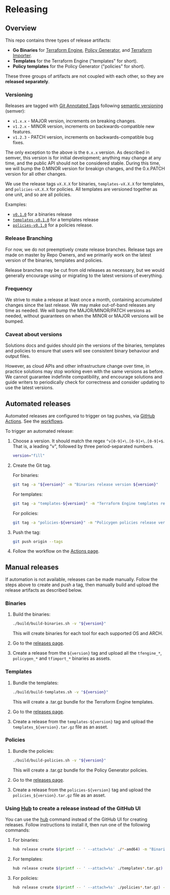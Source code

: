 <!-- markdownlint-configure-file { "MD013": { "line_length": 200 } } -->
# Releasing

## Overview

This repo contains three types of release artifacts:

* **Go Binaries** for [Terraform Engine](./docs/tfengine), [Policy Generator](./docs/policygen), and [Terraform Importer](./docs/tfimport).
* **Templates** for the Terraform Engine ("templates" for short).
* **Policy templates** for the Policy Generator ("policies" for short).

These three groups of artifacts are not coupled with each other, so they are **released separately**.

### Versioning

Releases are tagged with [Git Annotated Tags](https://git-scm.com/book/en/v2/Git-Basics-Tagging) following [semantic
versioning](https://semver.org/) (semver):

* `v1.x.x` - MAJOR version, increments on breaking changes.
* `v1.2.x` - MINOR version, increments on backwards-compatible new features.
* `v1.2.3` - PATCH version, increments on backwards-compatible bug fixes.

The only exception to the above is the `0.x.x` version. As described in semver, this version is for initial development;
anything may change at any time, and the public API should not be considered stable. During this time, we will bump
the 0.MINOR version for breakign changes, and the 0.x.PATCH version for all other changes.

We use the release tags `vX.X.X` for binaries, `templates-vX.X.X` for templates, and `policies-vX.X.X` for policies.
All templates are versioned together as one unit, and so are all policies.

Examples:

* [`v0.1.0`](https://github.com/GoogleCloudPlatform/healthcare-data-protection-suite/releases/tag/v0.1.0)
  for a binaries release
* [`templates-v0.1.0`](https://github.com/GoogleCloudPlatform/healthcare-data-protection-suite/releases/tag/templates-v0.1.0)
  for a templates release
* [`policies-v0.1.0`](https://github.com/GoogleCloudPlatform/healthcare-data-protection-suite/releases/tag/policies-v0.1.0)
  for a policies release.

### Release Branching

For now, we do not preemptively create release branches. Release tags are made on master by Repo Owners, and we
primarily work on the latest version of the binaries, templates and policies.

Release branches may be cut from old releases as necessary, but we would generally encourage using or migrating to the
latest versions of everything.

### Frequency

We strive to make a release at least once a month, containing accumulated changes since the last release. We may make
out-of-band releases any time as needed. We will bump the MAJOR/MINOR/PATCH versions as needed, without guarantees on
when the MINOR or MAJOR versions will be bumped.

### Caveat about versions

Solutions docs and guides should pin the versions of the binaries, templates and policies to ensure that users will see
consistent binary behaviour and output files.

However, as cloud APIs and other infrastructure change over time, in practice solutions may stop working even with the
same versions as before. We cannot guarantee indefinite compatibility, and encourage solutions and guide writers to
periodically check for correctness and consider updating to use the latest versions.

## Automated releases

Automated releases are configured to trigger on tag pushes, via
[GitHub Actions](https://github.com/features/actions). See the [workflows](./.github/workflows).

To trigger an automated release:

1. Choose a version. It should match the regex `^v[0-9]+\.[0-9]+\.[0-9]+$`.
   That is, a leading "v", followed by three period-separated numbers.

   ```bash
   version="fill"
   ```

1. Create the Git tag.

   For binaries:

   ```bash
   git tag -a "${version}" -m "Binaries release version ${version}"
   ```

   For templates:

   ```bash
   git tag -a "templates-${version}" -m "Terraform Engine templates release version ${version}"
   ```

   For policies:

   ```bash
   git tag -a "policies-${version}" -m "Policygen policies release version ${version}"
   ```

1. Push the tag:

   ```bash
   git push origin --tags
   ```

1. Follow the workflow on the
   [Actions page](https://github.com/GoogleCloudPlatform/healthcare-data-protection-suite/actions).

## Manual releases

If automation is not available, releases can be made manually. Follow the steps above to create and push a tag,
then manually build and upload the release artifacts as described below.

### Binaries

1. Build the binaries:

   ```bash
   ./build/build-binaries.sh -v "${version}"
   ```

   This will create binaries for each tool for each supported OS and ARCH.

1. Go to the [releases page](https://github.com/GoogleCloudPlatform/healthcare-data-protection-suite/releases/).

1. Create a release from the `${version}` tag and upload all the `tfengine_*`,
   `policygen_*` and `tfimport_*` binaries as assets.

### Templates

1. Bundle the templates:

   ```bash
   ./build/build-templates.sh -v "${version}"
   ```

   This will create a .tar.gz bundle for the Terraform Engine templates.

1. Go to the [releases page](https://github.com/GoogleCloudPlatform/healthcare-data-protection-suite/releases/).

1. Create a release from the `templates-${version}` tag and upload the `templates_${version}.tar.gz` file as an asset.

### Policies

1. Bundle the policies:

   ```bash
   ./build/build-policies.sh -v "${version}"
   ```

   This will create a .tar.gz bundle for the Policy Generator policies.

1. Go to the [releases page](https://github.com/GoogleCloudPlatform/healthcare-data-protection-suite/releases/).

1. Create a release from the `policies-${version}` tag and upload the `policies_${version}.tar.gz` file as an asset.

### Using [Hub](https://github.com/github/hub) to create a release instead of the GitHub UI

You can use the [hub](https://github.com/github/hub) command instead of the GitHub UI for creating releases.
Follow instructions to install it, then run one of the following commands:

1. For binaries:

   ```bash
   hub release create $(printf -- ' --attach=%s' ./*-amd64) -m "Binaries release version ${version}" "${version}"
   ```

1. For templates:

   ```bash
   hub release create $(printf -- ' --attach=%s' ./templates*.tar.gz) -m "Terraform Engine templates release version ${version}" "${version}"
   ```

1. For policies:

   ```bash
   hub release create $(printf -- ' --attach=%s' ./policies*.tar.gz) -m "Policy Generator policies release version ${version}" "${version}"
   ```
